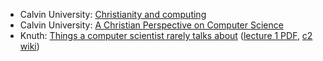 * Calvin University: [Christianity and computing](https://computing.calvin.edu/documents/christianity-and-computing.html)
* Calvin University: [A Christian Perspective on Computer Science](https://sites.calvin.edu/derek/perspective.html)
* Knuth: [Things a computer scientist rarely talks about](https://www-cs-faculty.stanford.edu/~knuth/things.html) ([lecture 1 PDF](https://web.stanford.edu/group/cslipublications/cslipublications/pdf/1575863278.pdf), [c2 wiki](https://wiki.c2.com/?DonKnuthMitLectures))
